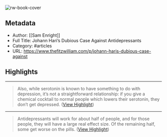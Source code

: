 ![rw-book-cover](https://readwise-assets.s3.amazonaws.com/static/images/article3.5c705a01b476.png)

## Metadata
- Author: [[Sam Enright]]
- Full Title: Johann Hari’s Dubious Case Against Antidepressants
- Category: #articles
- URL: https://www.thefitzwilliam.com/p/johann-haris-dubious-case-against

## Highlights
***

> Also, while serotonin is known to have something to do with depression, it’s not a straightforward relationship: if you give a chemical cocktail to normal people which lowers their serotonin, they don’t get depressed. ([View Highlight](https://instapaper.com/read/1492745821/19097522))

***

> Antidepressants will work for about half of people, and for those people, they will have a large real effect size. Of the remaining half, some get worse on the pills. ([View Highlight](https://instapaper.com/read/1492745821/19114351))

